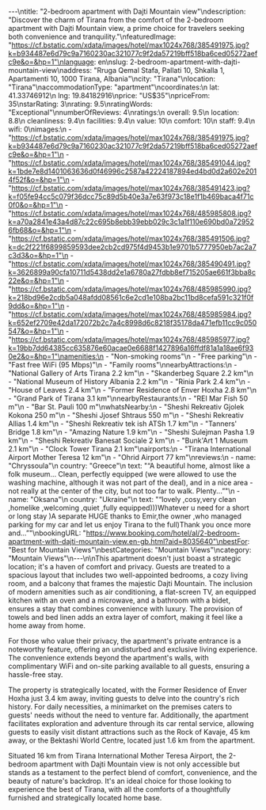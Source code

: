 ---\ntitle: "2-bedroom apartment with Dajti Mountain view"\ndescription: "Discover the charm of Tirana from the comfort of the 2-bedroom apartment with Dajti Mountain view, a prime choice for travelers seeking both convenience and tranquility."\nfeaturedImage: "https://cf.bstatic.com/xdata/images/hotel/max1024x768/385491975.jpg?k=b934487e6d79c9a7160230ac321077c9f2da57219bff518ba6ced05272aefc9e&o=&hp=1"\nlanguage: en\nslug: 2-bedroom-apartment-with-dajti-mountain-view\naddress: "Rruga Qemal Stafa, Pallati 10, Shkalla 1, Apartamenti 10, 1000 Tirana, Albania"\ncity: "Tirana"\nlocation: "Tirana"\naccommodationType: "apartment"\ncoordinates:\n  lat: 41.33746912\n  lng: 19.84182916\nprice: "US$35"\npriceFrom: 35\nstarRating: 3\nrating: 9.5\nratingWords: "Exceptional"\nnumberOfReviews: 4\nratings:\n  overall: 9.5\n  location: 8.8\n  cleanliness: 9.4\n  facilities: 9.4\n  value: 10\n  comfort: 10\n  staff: 9.4\n  wifi: 0\nimages:\n  - "https://cf.bstatic.com/xdata/images/hotel/max1024x768/385491975.jpg?k=b934487e6d79c9a7160230ac321077c9f2da57219bff518ba6ced05272aefc9e&o=&hp=1"\n  - "https://cf.bstatic.com/xdata/images/hotel/max1024x768/385491044.jpg?k=1bde7e8d1401063636d0f46996c2587a42224187894ed4bd0d2a602e2014f52f&o=&hp=1"\n  - "https://cf.bstatic.com/xdata/images/hotel/max1024x768/385491423.jpg?k=f05fe94cc5c079f36dcc75c89d5b40e3a7e63f973c18e1f1b469baca4f71c0f0&o=&hp=1"\n  - "https://cf.bstatic.com/xdata/images/hotel/max1024x768/485985808.jpg?k=a70a2841e43a4d87c22c695b8ebb39ebb029c3c1a1f110e690bd0a729526fb68&o=&hp=1"\n  - "https://cf.bstatic.com/xdata/images/hotel/max1024x768/385491506.jpg?k=dc2f221f6899859593dee2cb2cd975f4d9453b1e9701b5777950eb7ac2a7c3d3&o=&hp=1"\n  - "https://cf.bstatic.com/xdata/images/hotel/max1024x768/385490491.jpg?k=3626899a90cfa10711d5438dd2e1a6780a27fdbb8ef715205ae661f3bba8c22e&o=&hp=1"\n  - "https://cf.bstatic.com/xdata/images/hotel/max1024x768/485985990.jpg?k=218bd96e2cdb5a048afdd08561c6e2cd1e108ba2bc11bd8cefa591c321f0f9dd&o=&hp=1"\n  - "https://cf.bstatic.com/xdata/images/hotel/max1024x768/485985984.jpg?k=652ef2709e42da172072b2c7a4c8998d6c8218f35178da471efb11cc9c050547&o=&hp=1"\n  - "https://cf.bstatic.com/xdata/images/hotel/max1024x768/485985977.jpg?k=19bb7dd64385cc635876e60acae0e6688f1427896a16ffdf81a1a18ae6f930e2&o=&hp=1"\namenities:\n  - "Non-smoking rooms"\n  - "Free parking"\n  - "Fast free WiFi (95 Mbps)"\n  - "Family rooms"\nnearbyAttractions:\n  - "National Gallery of Arts Tirana 2.2 km"\n  - "Skanderbeg Square 2.2 km"\n  - "National Museum of History Albania 2.2 km"\n  - "Rinia Park 2.4 km"\n  - "House of Leaves 2.4 km"\n  - "Former Residence of Enver Hoxha 2.8 km"\n  - "Grand Park of Tirana 3.1 km"\nnearbyRestaurants:\n  - "REI Mar Fish 50 m"\n  - "Bar St. Pauli 100 m"\nwhatsNearby:\n  - "Sheshi Rekreativ Gjolek Kokona 250 m"\n  - "Sheshi Jjosef Shtraus 550 m"\n  - "Sheshi Rekreativ Allias 1.4 km"\n  - "Sheshi Rekreativ tek ish ATSh 1.7 km"\n  - "Tanners' Bridge 1.8 km"\n  - "Amazing Nature 1.9 km"\n  - "Sheshi Sulejman Pasha 1.9 km"\n  - "Sheshi Rekreativ Banesat Sociale 2 km"\n  - "Bunk'Art 1 Museum 2.1 km"\n  - "Clock Tower Tirana 2.1 km"\nairports:\n  - "Tirana International Airport Mother Teresa 12 km"\n  - "Ohrid Airport 77 km"\nreviews:\n  - name: "Chryssoula"\n    country: "Greece"\n    text: "“A beautiful home, almost like a folk museum... Clean, perfectly equipped (we were allowed to use the washing machine, although it was not part of the deal), and in a nice area - not really at the center of the city, but not too far to walk. Plenty...”"\n  - name: "Oksana"\n    country: "Ukraine"\n    text: "“lovely ,cosy,very clean ,homelike ,welcoming ,quiet ,fully equipped)))Whatever u need for a short or long stay )A separate HUGE thanks to Emir,the owner ,who managed parking for my car and let us enjoy Tirana to the full)Thank you once more and...”"\nbookingURL: "https://www.booking.com/hotel/al/2-bedroom-apartment-with-dajti-mountain-view.en-gb.html?aid=8035640"\nbestFor: "Best for Mountain Views"\nbestCategories: "Mountain Views"\ncategory: "Mountain Views"\n---\n\nThis apartment doesn't just boast a strategic location; it's a haven of comfort and privacy. Guests are treated to a spacious layout that includes two well-appointed bedrooms, a cozy living room, and a balcony that frames the majestic Dajti Mountain. The inclusion of modern amenities such as air conditioning, a flat-screen TV, an equipped kitchen with an oven and a microwave, and a bathroom with a bidet, ensures a stay that combines convenience with luxury. The provision of towels and bed linen adds an extra layer of comfort, making it feel like a home away from home.

For those who value their privacy, the apartment's private entrance is a noteworthy feature, offering an undisturbed and exclusive living experience. The convenience extends beyond the apartment's walls, with complimentary WiFi and on-site parking available to all guests, ensuring a hassle-free stay.

The property is strategically located, with the Former Residence of Enver Hoxha just 3.4 km away, inviting guests to delve into the country's rich history. For daily necessities, a minimarket on the premises caters to guests' needs without the need to venture far. Additionally, the apartment facilitates exploration and adventure through its car rental service, allowing guests to easily visit distant attractions such as the Rock of Kavaje, 45 km away, or the Bektashi World Centre, located just 1.6 km from the apartment.

Situated 16 km from Tirana International Mother Teresa Airport, the 2-bedroom apartment with Dajti Mountain view is not only accessible but stands as a testament to the perfect blend of comfort, convenience, and the beauty of nature's backdrop. It's an ideal choice for those looking to experience the best of Tirana, with all the comforts of a thoughtfully furnished and strategically located home base.